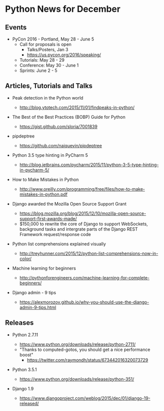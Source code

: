 # Python News for December

## Events

* PyCon 2016 - Portland, May 28 - June 5
	* Call for proposals is open
		* Talks/Posters, Jan 3
		* https://us.pycon.org/2016/speaking/
	* Tutorials: May 28 - 29
	* Conference: May 30 - June 1
	* Sprints: June 2 - 5

## Articles, Tutorials and Talks


* Peak detection in the Python world
	* http://blog.ytotech.com/2015/11/01/findpeaks-in-python/

* The Best of the Best Practices (BOBP) Guide for Python
	* https://gist.github.com/sloria/7001839

* pipdeptree
	* https://github.com/naiquevin/pipdeptree

* Python 3.5 type hinting in PyCharm 5
	* http://blog.jetbrains.com/pycharm/2015/11/python-3-5-type-hinting-in-pycharm-5/

* How to Make Mistakes in Python
	* http://www.oreilly.com/programming/free/files/how-to-make-mistakes-in-python.pdf

* Django awarded the Mozilla Open Source Support Grant
	* https://blog.mozilla.org/blog/2015/12/10/mozilla-open-source-support-first-awards-made/
	* $150,000 to rewrite the core of Django to support WebSockets, background tasks and intergrate parts of the Django REST Framework request/response code

* Python list comprehensions explained visually
	* http://treyhunner.com/2015/12/python-list-comprehensions-now-in-color/ 

* Machine learning for beginners
	* http://pythonforengineers.com/machine-learning-for-complete-beginners/

* Django admin - 9 tips
	* https://alexmorozov.github.io/why-you-should-use-the-django-admin-9-tips.html 

## Releases

* Python 2.7.11
	* https://www.python.org/downloads/release/python-2711/
	* "Thanks to computed-gotos, you should get a nice performance boost"
		* https://twitter.com/raymondh/status/673442016320073729

* Python 3.5.1
	* https://www.python.org/downloads/release/python-351/

* Django 1.9
	* https://www.djangoproject.com/weblog/2015/dec/01/django-19-released/
